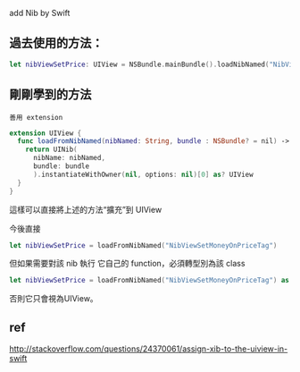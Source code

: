 
add Nib by Swift

## 過去使用的方法：

```swift
let nibViewSetPrice: UIView = NSBundle.mainBundle().loadNibNamed("NibViewSetMoneyOnPriceTag", owner: self, options: nil)[0] as! UIView
```
## 剛剛學到的方法

`善用 extension `

```swift
extension UIView {
  func loadFromNibNamed(nibNamed: String, bundle : NSBundle? = nil) -> UIView? {
    return UINib(
      nibName: nibNamed,
      bundle: bundle
      ).instantiateWithOwner(nil, options: nil)[0] as? UIView
  }
}
```

這樣可以直接將上述的方法“擴充”到 UIView

今後直接
```swift
let nibViewSetPrice = loadFromNibNamed("NibViewSetMoneyOnPriceTag")
```

但如果需要對該 nib 執行 它自己的 function，必須轉型別為該 class

```swift
let nibViewSetPrice = loadFromNibNamed("NibViewSetMoneyOnPriceTag") as! NibViewSetMoneyOnPriceTag
```

否則它只會視為UIView。


## ref
http://stackoverflow.com/questions/24370061/assign-xib-to-the-uiview-in-swift


